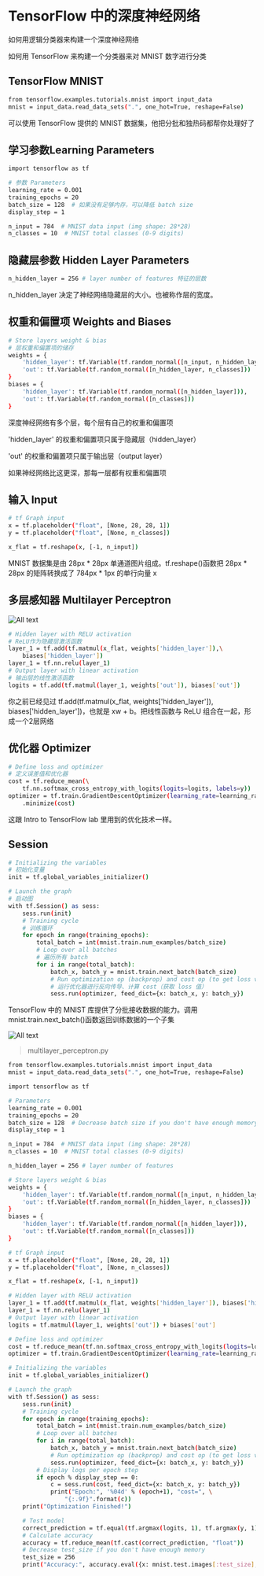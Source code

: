 # TensorFlow 中的深度神经网络

如何用逻辑分类器来构建一个深度神经网络

如何用 TensorFlow 来构建一个分类器来对 MNIST 数字进行分类

## TensorFlow MNIST

```bash
from tensorflow.examples.tutorials.mnist import input_data
mnist = input_data.read_data_sets(".", one_hot=True, reshape=False)
```

可以使用 TensorFlow 提供的 MNIST 数据集，他把分批和独热码都帮你处理好了

## 学习参数Learning Parameters

```bash
import tensorflow as tf

# 参数 Parameters
learning_rate = 0.001
training_epochs = 20
batch_size = 128  # 如果没有足够内存，可以降低 batch size
display_step = 1

n_input = 784  # MNIST data input (img shape: 28*28)
n_classes = 10  # MNIST total classes (0-9 digits)
```

## 隐藏层参数 Hidden Layer Parameters

```bash
n_hidden_layer = 256 # layer number of features 特征的层数
```

n_hidden_layer 决定了神经网络隐藏层的大小。也被称作层的宽度。

## 权重和偏置项 Weights and Biases

```bash
# Store layers weight & bias
# 层权重和偏置项的储存
weights = {
    'hidden_layer': tf.Variable(tf.random_normal([n_input, n_hidden_layer])),
    'out': tf.Variable(tf.random_normal([n_hidden_layer, n_classes]))
}
biases = {
    'hidden_layer': tf.Variable(tf.random_normal([n_hidden_layer])),
    'out': tf.Variable(tf.random_normal([n_classes]))
}
```

深度神经网络有多个层，每个层有自己的权重和偏置项

'hidden_layer' 的权重和偏置项只属于隐藏层（hidden_layer）

'out' 的权重和偏置项只属于输出层（output layer）

如果神经网络比这更深，那每一层都有权重和偏置项

## 输入 Input

```bash
# tf Graph input
x = tf.placeholder("float", [None, 28, 28, 1])
y = tf.placeholder("float", [None, n_classes])

x_flat = tf.reshape(x, [-1, n_input])
```

MNIST 数据集是由 28px * 28px 单通道图片组成。tf.reshape()函数把 28px * 28px 的矩阵转换成了 784px * 1px 的单行向量 x

## 多层感知器 Multilayer Perceptron

![All text](http://ww1.sinaimg.cn/large/dc05ba18gy1fnrrws6mfqj20mf07babc.jpg)

```bash
# Hidden layer with RELU activation
# ReLU作为隐藏层激活函数
layer_1 = tf.add(tf.matmul(x_flat, weights['hidden_layer']),\
    biases['hidden_layer'])
layer_1 = tf.nn.relu(layer_1)
# Output layer with linear activation
# 输出层的线性激活函数
logits = tf.add(tf.matmul(layer_1, weights['out']), biases['out'])
```

你之前已经见过 tf.add(tf.matmul(x_flat, weights['hidden_layer']), biases['hidden_layer'])，也就是 xw + b。把线性函数与 ReLU 组合在一起，形成一个2层网络

## 优化器 Optimizer

```bash
# Define loss and optimizer
# 定义误差值和优化器
cost = tf.reduce_mean(\
    tf.nn.softmax_cross_entropy_with_logits(logits=logits, labels=y))
optimizer = tf.train.GradientDescentOptimizer(learning_rate=learning_rate)\
    .minimize(cost)
```

这跟 Intro to TensorFlow lab 里用到的优化技术一样。

## Session

```bash
# Initializing the variables
# 初始化变量
init = tf.global_variables_initializer()

# Launch the graph
# 启动图
with tf.Session() as sess:
    sess.run(init)
    # Training cycle
    # 训练循环
    for epoch in range(training_epochs):
        total_batch = int(mnist.train.num_examples/batch_size)
        # Loop over all batches
        # 遍历所有 batch
        for i in range(total_batch):
            batch_x, batch_y = mnist.train.next_batch(batch_size)
            # Run optimization op (backprop) and cost op (to get loss value)
            # 运行优化器进行反向传导、计算 cost（获取 loss 值）
            sess.run(optimizer, feed_dict={x: batch_x, y: batch_y})
```

TensorFlow 中的 MNIST 库提供了分批接收数据的能力。调用mnist.train.next_batch()函数返回训练数据的一个子集

![All text](http://ww1.sinaimg.cn/large/dc05ba18gy1fnrrwdpu68j20m709tgmy.jpg)

>multilayer_perceptron.py

```bash
from tensorflow.examples.tutorials.mnist import input_data
mnist = input_data.read_data_sets(".", one_hot=True, reshape=False)

import tensorflow as tf

# Parameters
learning_rate = 0.001
training_epochs = 20
batch_size = 128  # Decrease batch size if you don't have enough memory
display_step = 1

n_input = 784  # MNIST data input (img shape: 28*28)
n_classes = 10  # MNIST total classes (0-9 digits)

n_hidden_layer = 256 # layer number of features

# Store layers weight & bias
weights = {
    'hidden_layer': tf.Variable(tf.random_normal([n_input, n_hidden_layer])),
    'out': tf.Variable(tf.random_normal([n_hidden_layer, n_classes]))
}
biases = {
    'hidden_layer': tf.Variable(tf.random_normal([n_hidden_layer])),
    'out': tf.Variable(tf.random_normal([n_classes]))
}

# tf Graph input
x = tf.placeholder("float", [None, 28, 28, 1])
y = tf.placeholder("float", [None, n_classes])

x_flat = tf.reshape(x, [-1, n_input])

# Hidden layer with RELU activation
layer_1 = tf.add(tf.matmul(x_flat, weights['hidden_layer']), biases['hidden_layer'])
layer_1 = tf.nn.relu(layer_1)
# Output layer with linear activation
logits = tf.matmul(layer_1, weights['out']) + biases['out']

# Define loss and optimizer
cost = tf.reduce_mean(tf.nn.softmax_cross_entropy_with_logits(logits=logits, labels=y))
optimizer = tf.train.GradientDescentOptimizer(learning_rate=learning_rate).minimize(cost)

# Initializing the variables
init = tf.global_variables_initializer()

# Launch the graph
with tf.Session() as sess:
    sess.run(init)
    # Training cycle
    for epoch in range(training_epochs):
        total_batch = int(mnist.train.num_examples/batch_size)
        # Loop over all batches
        for i in range(total_batch):
            batch_x, batch_y = mnist.train.next_batch(batch_size)
            # Run optimization op (backprop) and cost op (to get loss value)
            sess.run(optimizer, feed_dict={x: batch_x, y: batch_y})
        # Display logs per epoch step
        if epoch % display_step == 0:
            c = sess.run(cost, feed_dict={x: batch_x, y: batch_y})
            print("Epoch:", '%04d' % (epoch+1), "cost=", \
                "{:.9f}".format(c))
    print("Optimization Finished!")

    # Test model
    correct_prediction = tf.equal(tf.argmax(logits, 1), tf.argmax(y, 1))
    # Calculate accuracy
    accuracy = tf.reduce_mean(tf.cast(correct_prediction, "float"))
    # Decrease test_size if you don't have enough memory
    test_size = 256
    print("Accuracy:", accuracy.eval({x: mnist.test.images[:test_size], y: mnist.test.labels[:test_size]}))
```
